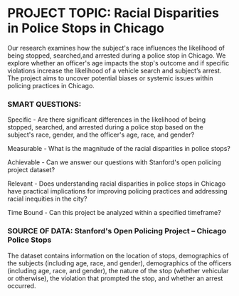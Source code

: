 # PROJECT TOPIC: Racial Disparities in Police Stops in Chicago

Our research examines how the subject's race influences the likelihood of being stopped, searched,and arrested during a police stop in Chicago. We explore whether an officer's age impacts the stop's outcome and if specific violations increase the likelihood of a vehicle search and subject’s arrest. The project aims to uncover potential biases or systemic issues within policing practices in Chicago.

### SMART QUESTIONS:

Specific - Are there significant differences in the likelihood of being stopped, searched, and arrested during a police stop based on the subject's race, gender, and the officer's age, race, and gender?

Measurable - What is the magnitude of the racial disparities in police stops?

Achievable - Can we answer our questions with Stanford's open policing project dataset?

Relevant - Does understanding racial disparities in police stops in Chicago have practical
implications for improving policing practices and addressing racial inequities in the city?

Time Bound - Can this project be analyzed within a specified timeframe?

### SOURCE OF DATA: Stanford's Open Policing Project – Chicago Police Stops

The dataset contains information on the location of stops, demographics of the subjects (including age, race, and gender), demographics of the officers (including age, race, and gender), the nature of the stop (whether vehicular or otherwise), the violation that prompted the stop, and whether an arrest occurred.
